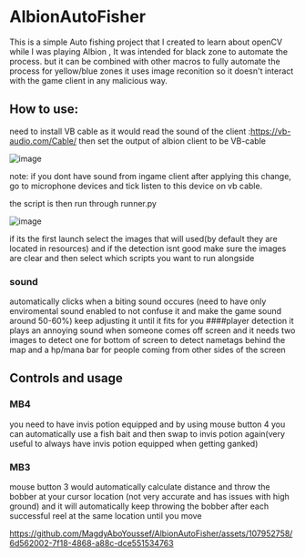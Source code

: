 # AlbionAutoFisher

This is a simple Auto fishing project that I created to learn about openCV while I was playing Albion , It was intended for black zone to automate the process.
but it can be combined with other macros to fully automate the process for yellow/blue zones
it uses image reconition so it doesn't interact with the game client in any malicious way.

## How to use: 
need to install VB cable as it would read the sound of the client :https://vb-audio.com/Cable/
then set the output of albion client to be VB-cable

 ![image](https://github.com/MagdyAboYoussef/AlbionAutoFisher/assets/107952758/1a3e1f8f-f2d7-40fe-957a-a7a9a37c426d)


note: if you dont have sound from ingame client after applying this change, go to microphone devices and tick listen to this device on vb cable.

the script is then run through runner.py


![image](https://github.com/MagdyAboYoussef/AlbionAutoFisher/assets/107952758/3d7cccd3-3af2-49aa-851a-8c65f19b8b77)


if its the first launch select the images that will used(by default they are located in resources) and if the detection isnt good make sure the images are clear
and then select which scripts you want to run alongside 
### sound
automatically clicks when a biting sound occures (need to have only enviromental sound enabled to not confuse it and make the game sound around 50-60%) keep adjusting it until it fits for you
####player detection
it plays an annoying sound when someone comes off screen and it needs two images to detect one for bottom of screen to detect nametags behind the map 
and a hp/mana bar for people coming from other sides of the screen 


## Controls and usage 
### MB4
you need to have invis potion equipped and by using mouse button 4 you can automatically use a fish bait and then swap to invis potion again(very useful to always have invis potion equipped when getting ganked)

### MB3
mouse button 3 would automatically calculate distance  and throw the bobber at your cursor location  (not very accurate and has issues with high ground)
and it will automatically keep throwing the bobber after each successful reel at the same location until you move



https://github.com/MagdyAboYoussef/AlbionAutoFisher/assets/107952758/6d562002-7f18-4868-a88c-dce551534763

